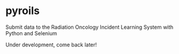 # pyroils
Submit data to the Radiation Oncology Incident Learning System with Python and Selenium

Under development, come back later!